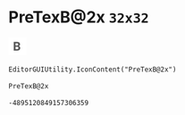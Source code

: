 # PreTexB@2x `32x32`
<img src="/img/PreTexB@2x.png" width=32 height=32>

``` CSharp
EditorGUIUtility.IconContent("PreTexB@2x")
```
```
PreTexB@2x
```
```
-4895120849157306359
```
